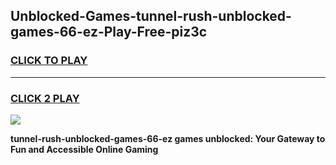 
## Unblocked-Games-tunnel-rush-unblocked-games-66-ez-Play-Free-piz3c
<h3>
<a href="https://premium76.site?title=tunnel-rush-unblocked-games-66-ez&ref=18A">CLICK TO PLAY</a></h3>
<hr>

<h3>
<a href="https://premium76.site?title=tunnel-rush-unblocked-games-66-ez&ref=18A">CLICK 2 PLAY</a>
  
</h3>

<a href="https://premium76.site?title=tunnel-rush-unblocked-games-66-ez&ref=18A"><img src="https://clearcache.store/games.png"></a>


**tunnel-rush-unblocked-games-66-ez games unblocked: Your Gateway to Fun and Accessible Online Gaming**
